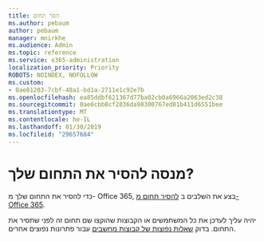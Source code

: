 ```yaml
---
title: הסר תחום
ms.author: pebaum
author: pebaum
manager: mnirkhe
ms.audience: Admin
ms.topic: reference
ms.service: o365-administration
localization_priority: Priority
ROBOTS: NOINDEX, NOFOLLOW
ms.custom:
- 0ae81203-7cbf-48a1-bd1a-2711e1c92e7b
ms.openlocfilehash: ea85ddbf621367d77ba02cb0a6966a2063ed2c38
ms.sourcegitcommit: 0ae6cbb8cf2836da98300767ed81b411d6551bee
ms.translationtype: MT
ms.contentlocale: he-IL
ms.lasthandoff: 01/30/2019
ms.locfileid: "29657684"
---
```

# <a name="trying-to-remove-your-domain"></a>מנסה להסיר את התחום שלך?

כדי להסיר את התחום שלך מ- Office 365, בצע את השלבים ב [להסיר תחום מ- Office 365](https://support.office.com/article/https://support.office.com/article/Remove-a-domain-from-Office-365-f09696b2-8c29-4588-a08b-b333da19810c.aspx).
  
יהיה עליך לעדכן את כל המשתמשים או הקבוצות שהוקצו שם תחום זה לפני שתסיר את התחום. בדוק [שאלות נפוצות של קבוצות מחשבים](https://support.office.com/article/https://support.office.com/article/Domains-FAQ-1272bad0-4bd4-4796-8005-67d6fb3afc5a.aspx) עבור פתרונות נפוצים אחרים. 
  
